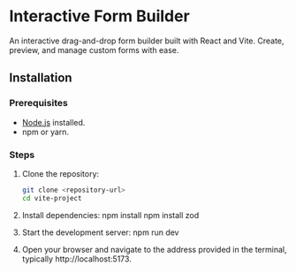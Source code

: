 # Interactive Form Builder

An interactive drag-and-drop form builder built with React and Vite. Create, preview, and manage custom forms with ease.

## Installation

### Prerequisites
- [Node.js](https://nodejs.org/) installed.
- npm or yarn.

### Steps
1. Clone the repository:
   ```bash
   git clone <repository-url>
   cd vite-project
   
2. Install dependencies:
    npm install
    npm install zod

4. Start the development server:
     npm run dev
5. Open your browser and navigate to the address provided in the terminal, typically http://localhost:5173.
